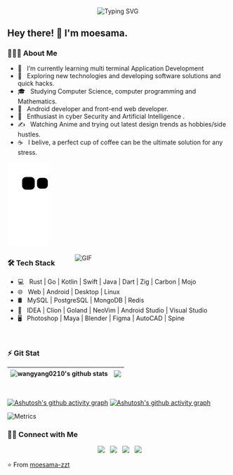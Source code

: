 <div align="center">
  <img align="center" src="https://readme-typing-svg.demolab.com?font=Fira+Code&pause=1000&width=435&lines=println!(%22Hello%2C%20World%22);&center=true&size=27" alt="Typing SVG" />
</div>


<h2> Hey there! 👋 I'm moesama. </h2>

<h3> 👨🏻‍💻 About Me </h3>

- 🔭 &nbsp; I’m currently learning multi terminal Application Development
- 🤔 &nbsp; Exploring new technologies and developing software solutions and quick hacks.
- 🎓 &nbsp; Studying Computer Science, computer programming and Mathematics.
- 💼 &nbsp; Android developer and front-end web developer.
- 🌱 &nbsp; Enthusiast in cyber Security and Artificial Intelligence .
- ✍️ &nbsp; Watching Anime and trying out latest design trends as hobbies/side hustles.
- ☕ &nbsp; I belive, a perfect cup of coffee can be the ultimate solution for any stress. 

![](https://raw.githubusercontent.com/moesama-zzt/moesama-zzt/main/assets/github-contribution-grid-snake.svg)

<img align="right" alt="GIF" src="https://github.com/moesama-zzt/moesama-zzt/assets/94951283/745c021a-85bd-4d0c-8ec3-7fe4e07b739e" width="350"/>

<h3>🛠 Tech Stack</h3>

- 💻 &nbsp; Rust | Go | Kotlin | Swift | Java | Dart | Zig | Carbon | Mojo
- 🌐 &nbsp; Web | Android | Desktop | Linux
- 🛢 &nbsp; MySQL | PostgreSQL | MongoDB | Redis
- 🔧 &nbsp; IDEA | Clion | Goland | NeoVim | Android Studio | Visual Studio
- 🖥 &nbsp; Photoshop | Maya | Blender | Figma | AutoCAD | Spine

</br>

<h3> ⚡ Git Stat </h3>

| <a> <img align="center" src="https://github-readme-stats.vercel.app/api?username=moesama-zzt&show_icons=true&include_all_commits=true&theme=buefy&hide_border=true" alt="wangyang0210's github stats" /> </a> | <a> <img align="center" src="https://github-readme-stats.vercel.app/api/top-langs/?username=moesama-zzt&layout=compact&theme=buefy&hide_border=true" /> </a> | 
| ------------- | ------------- |

</br>

[![Ashutosh's github activity graph](https://github-readme-activity-graph.vercel.app/graph?username=moesama-zzt&bg_color=ffffff&color=8eadec&line=3b3b3b&point=ff7a7a&area=true&hide_border=true)](https://github.com/ashutosh00710/github-readme-activity-graph)
[![Ashutosh's github activity graph](https://github-readme-activity-graph.vercel.app/graph?username=moesama-zzt&bg_color=feffb8&color=5286ff&line=342e42&point=ff7a70&area=true&hide_border=true)](https://github.com/ashutosh00710/github-readme-activity-graph)

![Metrics](https://metrics.lecoq.io/moesama-zzt?template=classic&isocalendar=1&languages=1&followup=1&achievements=1&discussions=1&repositories=1&introduction=1&base=header%2C%20activity%2C%20community%2C%20repositories%2C%20metadata&base.indepth=false&base.hireable=false&base.skip=false&repositories.batch=100&repositories.forks=false&repositories.affiliations=owner&isocalendar=false&isocalendar.duration=full-year&languages=false&languages.ignored=html%2Ccss%2CJavaScript%2CTypeScript&languages.limit=8&languages.threshold=0%25&languages.other=false&languages.colors=github&languages.sections=most-used&languages.indepth=false&languages.analysis.timeout=15&languages.analysis.timeout.repositories=7.5&languages.categories=markup%2C%20programming&languages.recent.categories=markup%2C%20programming&languages.recent.load=300&languages.recent.days=14&followup=false&followup.sections=repositories&followup.indepth=false&followup.archived=true&repositories=false&repositories.pinned=0&repositories.starred=0&repositories.random=0&repositories.order=featured%2C%20pinned%2C%20starred%2C%20random&discussions=false&discussions.categories=true&discussions.categories.limit=0&achievements=false&achievements.threshold=C&achievements.secrets=true&achievements.display=detailed&achievements.limit=0&introduction=false&introduction.title=true&config.timezone=Asia%2FShanghai)

<h3> 🤝🏻 Connect with Me </h3>

<p align="center">
&nbsp; <a href="https://twitter.com/_souvik_guria" target="_blank" rel="noopener noreferrer"><img src="https://img.icons8.com/plasticine/100/000000/twitter.png" width="40" /></a>  
&nbsp; <a href="https://www.instagram.com/the_caffeine__addict/" target="_blank" rel="noopener noreferrer"><img src="https://img.icons8.com/plasticine/100/000000/instagram-new.png" width="40" /></a>  
&nbsp; <a href="https://www.linkedin.com/in/souvik-guria-/" target="_blank" rel="noopener noreferrer"><img src="https://img.icons8.com/plasticine/100/000000/linkedin.png" width="40" /></a>
&nbsp; <a href="mailto:souvikguria98@gmail.com" target="_blank" rel="noopener noreferrer"><img 
src="https://img.icons8.com/plasticine/100/000000/gmail.png"  width="40" /></a>
</p>

⭐️ From [moesama-zzt](https://github.com/moesama-zzt)
